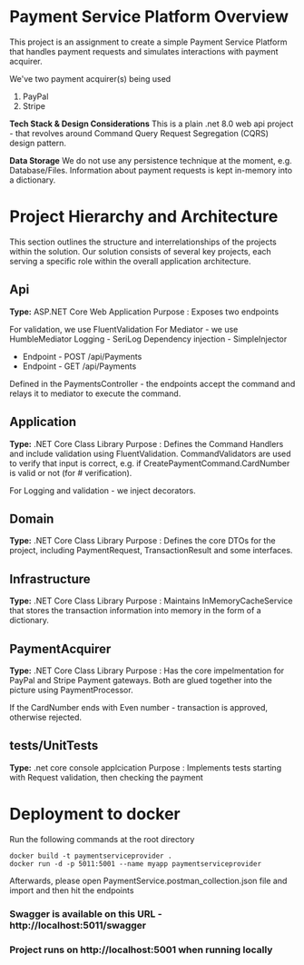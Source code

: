 # Payment Service Platform Overview
This project is an assignment to create a simple Payment Service Platform that handles payment requests and simulates interactions with payment acquirer. 

We've two payment acquirer(s) being used
 1. PayPal
 2. Stripe
 
**Tech Stack & Design Considerations**
This is a plain .net 8.0 web api project - that revolves around Command Query Request Segregation (CQRS) design pattern. 

**Data Storage**
We do not use any persistence technique at the moment, e.g. Database/Files. Information about payment requests is kept in-memory into a dictionary.

# Project Hierarchy and Architecture
This section outlines the structure and interrelationships of the projects within the solution. Our solution consists of several key projects, each serving a specific role within the overall application architecture.

## Api
**Type:** ASP.NET Core Web Application
Purpose : Exposes two endpoints 

For validation, we use FluentValidation
For Mediator - we use HumbleMediator
Logging - SeriLog
Dependency injection - SimpleInjector

 - Endpoint - POST /api/Payments  
 - Endpoint - GET /api/Payments

Defined in the PaymentsController - the endpoints accept the command and relays it to mediator to execute the command. 

## Application
**Type:** .NET Core Class Library
Purpose : Defines the Command Handlers and include validation using FluentValidation. CommandValidators are used to verify that input is correct, e.g. if CreatePaymentCommand.CardNumber is valid or not (for # verification). 

For Logging and validation - we inject decorators. 

## Domain
**Type:** .NET Core Class Library
Purpose : Defines the core DTOs for the project, including PaymentRequest, TransactionResult and some interfaces. 

## Infrastructure
**Type:** .NET Core Class Library
Purpose : Maintains InMemoryCacheService that stores the transaction information into memory in the form of a dictionary. 

## PaymentAcquirer
**Type:** .NET Core Class Library
Purpose : Has the core impelmentation for PayPal and Stripe Payment gateways. Both are glued together into the picture using PaymentProcessor. 

If the CardNumber ends with Even number - transaction is approved, otherwise rejected. 

## tests/UnitTests
**Type:** .net core console applcication
Purpose : Implements tests starting with Request validation, then checking the payment 

# Deployment to docker
Run the following commands at the root directory

    docker build -t paymentserviceprovider .
    docker run -d -p 5011:5001 --name myapp paymentserviceprovider
    
Afterwards, please open PaymentService.postman_collection.json file and import and then hit the endpoints

### Swagger is available on this URL - http://localhost:5011/swagger
### Project runs on http://localhost:5001 when running locally






